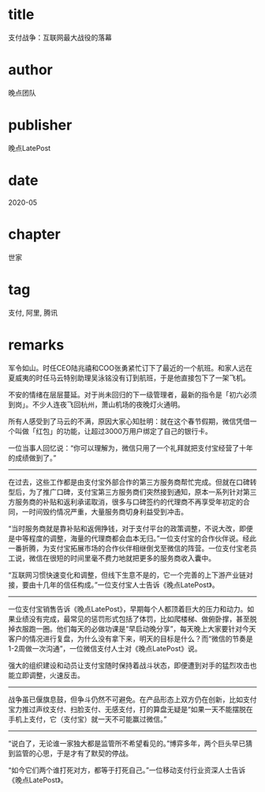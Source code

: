 # title
支付战争：互联网最大战役的落幕

# author
晚点团队

# publisher
晚点LatePost

# date
2020-05

# chapter
世家

# tag
支付, 阿里, 腾讯

# remarks

军令如山。时任CEO陆兆禧和COO张勇紧忙订下了最近的一个航班。和家人远在夏威夷的时任马云特别助理吴泳铭没有订到航班，于是他直接包下了一架飞机。
 
不安的情绪在层层蔓延。对于尚未回归的下一级管理者，最新的指令是「初六必须到岗」。不少人连夜飞回杭州，萧山机场的夜晚灯火通明。
 
所有人感受到了马云的不满，原因大家心知肚明：就在这个春节假期，微信凭借一个叫做「红包」的功能，让超过3000万用户绑定了自己的银行卡。

一位当事人回忆说：“你可以理解为，微信只用了一个礼拜就把支付宝经营了十年的成绩做到了。”

---


在过去，这些工作都是由支付宝外部合作的第三方服务商帮忙完成。但就在口碑转型后，为了推广口碑，支付宝第三方服务商们突然接到通知，原本一系列针对第三方服务商的补贴和返利承诺取消，很多与口碑签约的代理商不再享受年初定的合同，一时间毁约情况严重，大量服务商切身利益受到冲击。
 
“当时服务商就是靠补贴和返佣挣钱，对于支付平台的政策调整，不说大改，即便是中等程度的调整，海量的代理商都会血本无归。”一位支付宝的合作伙伴说。经此一番折腾，为支付宝拓展市场的合作伙伴相继倒戈至微信的阵营。一位支付宝老员工说，微信在很短的时间里毫不费力地就把更多的服务商收入囊中。
 
“互联网习惯快速变化和调整，但线下生意不是的，它一个完善的上下游产业链对接，要由十几年的信任构成。”一位支付宝人士告诉《晚点LatePost》。

---


一位支付宝销售告诉《晚点LatePost》，早期每个人都顶着巨大的压力和动力。如果业绩没有完成，最常见的惩罚形式包括了体罚，比如爬楼梯、做俯卧撑，甚至脱掉衣服跑一圈。他们每天的必做功课是“早启动晚分享”，每天晚上大家要针对今天客户的情况进行复盘，为什么没有拿下来，明天的目标是什么？而“微信的节奏是1-2周做一次沟通”，一位微信支付人士对《晚点LatePost》说。
 
强大的组织建设和动员让支付宝随时保持着战斗状态，即便遭到对手的猛烈攻击也能立即调整，火速反击。
 
---



战争虽已偃旗息鼓，但争斗仍然不可避免。在产品形态上双方仍在创新，比如支付宝力推过声纹支付、扫脸支付、无感支付，打的算盘无疑是“如果一天不能摆脱在手机上支付，它（支付宝）就一天不可能赢过微信。”


---


“说白了，无论谁一家独大都是监管所不希望看见的。”博弈多年，两个巨头早已猜到监管的心思，于是才有了默契的停战。
 
“如今它们两个谁打死对方，都等于打死自己。”一位移动支付行业资深人士告诉《晚点LatePost》。